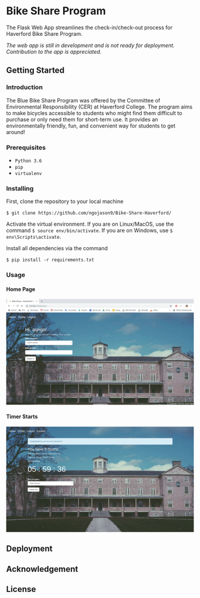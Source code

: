 # Bike Share Program
The Flask Web App streamlines the check-in/check-out process for Haverford Bike Share Program.

*The web app is still in development and is not ready for deployment. Contribution to the app is appreciated.*

## Getting Started

### Introduction
The Blue Bike Share Program was offered by the Committee of Environmental Responsibility (CER) at Haverford College. The program aims to make bicycles accessible to students who might find them difficult to purchase or only need them for short-term use. It provides an environmentally friendly, fun, and convenient way for students to get around!

### Prerequisites
- `Python 3.6`
- `pip`
- `virtualenv`

### Installing
First, clone the repository to your local machine
```
$ git clone https://github.com/ngojason9/Bike-Share-Haverford/
```
Activate the virtual environment. If you are on Linux/MacOS, use the command `$ source env/bin/activate`. If you are on Windows, use `$ env\Scripts\activate`.

Install all dependencies via the command
```
$ pip install -r requirements.txt
```

### Usage
#### Home Page
![Haverford Bike Share Program Home Page](/screenshots/index_page.png?raw=true "Home Page")

#### Timer Starts
![Haverford Bike Share Program Timer Page](/screenshots/timer_page.png?raw=true "Timer Page")


## Deployment

## Acknowledgement

## License
